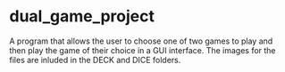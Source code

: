 # dual_game_project
A program that allows the user to choose one of two games to play and then play the game of their choice in a GUI interface. The images for the files are inluded in the DECK and DICE folders.
